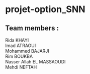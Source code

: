 # projet-option_SNN
## Team members :
Rida KHAYI <br>
Imad ATRAOUI <br>
Mohammed BAJARJI <br>
Rim BOUKBA <br>
Nasser Allah EL MASSAOUDI <br>
Mehdi NEFTAH <br>
